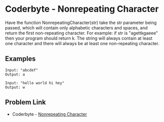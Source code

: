 # Coderbyte - Nonrepeating Character

Have the function NonrepeatingCharacter(str) take the str parameter being passed, which will contain only alphabetic characters and spaces, and return the first non-repeating character. For example: if str is "agettkgaeee" then your program should return k. The string will always contain at least one character and there will always be at least one non-repeating character.

## Examples

```
Input: "abcdef"
Output: a
```

```
Input: "hello world hi hey"
Output: w
```

## Problem Link

- Coderbyte - [Nonrepeating Character](https://coderbyte.com/editor/Nonrepeating%20Character:JavaScript)
